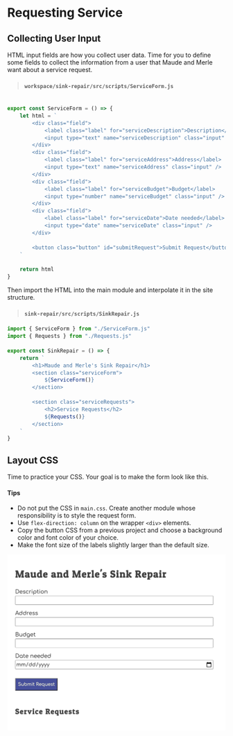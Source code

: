 # Requesting Service

## Collecting User Input

HTML input fields are how you collect user data. Time for you to define some fields to collect the information from a user that Maude and Merle want about a service request.

> #### `workspace/sink-repair/src/scripts/ServiceForm.js`

```js

export const ServiceForm = () => {
    let html = `
        <div class="field">
            <label class="label" for="serviceDescription">Description</label>
            <input type="text" name="serviceDescription" class="input" />
        </div>
        <div class="field">
            <label class="label" for="serviceAddress">Address</label>
            <input type="text" name="serviceAddress" class="input" />
        </div>
        <div class="field">
            <label class="label" for="serviceBudget">Budget</label>
            <input type="number" name="serviceBudget" class="input" />
        </div>
        <div class="field">
            <label class="label" for="serviceDate">Date needed</label>
            <input type="date" name="serviceDate" class="input" />
        </div>

        <button class="button" id="submitRequest">Submit Request</button>
    `

    return html
}
```

Then import the HTML into the main module and interpolate it in the site structure.

> #### `sink-repair/src/scripts/SinkRepair.js`

```js
import { ServiceForm } from "./ServiceForm.js"
import { Requests } from "./Requests.js"

export const SinkRepair = () => {
    return `
        <h1>Maude and Merle's Sink Repair</h1>
        <section class="serviceForm">
            ${ServiceForm()}
        </section>

        <section class="serviceRequests">
            <h2>Service Requests</h2>
            ${Requests()}
        </section>
    `
}
```

## Layout CSS

Time to practice your CSS. Your goal is to make the form look like this.

#### Tips

* Do not put the CSS in `main.css`. Create another module whose responsibility is to style the request form.
* Use `flex-direction: column` on the wrapper `<div>` elements.
* Copy the button CSS from a previous project and choose a background color and font color of your choice.
* Make the font size of the labels slightly larger than the default size.

![](./images/initial-request-form.png)